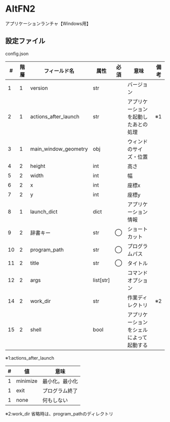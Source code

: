 # AltFN2

アプリケーションランチャ【Windows用】

## 設定ファイル

config.json

| #   | 階層 | フィールド名         | 属性      | 必須 | 意味                                     | 備考 |
| --- | ---- | -------------------- | --------- | ---- | ---------------------------------------- | ---- |
| 1   | 1    | version              | str       |      | バージョン                               |      |
| 2   | 1    | actions_after_launch | str       |      | アプリケーションを起動したあとの処理     | ※1   |
| 3   | 1    | main_window_geometry | obj       |      | ウィンドのサイズ・位置                   |      |
| 4   | 2    | height               | int       |      | 高さ                                     |      |
| 5   | 2    | width                | int       |      | 幅                                       |      |
| 6   | 2    | x                    | int       |      | 座標x                                    |      |
| 7   | 2    | y                    | int       |      | 座標y                                    |      |
| 8   | 1    | launch_dict          | dict      |      | アプリケーション情報                     |      |
| 9   | 2    | 辞書キー             | str       | ◯    | ショートカット                           |      |
| 10  | 2    | program_path         | str       | ◯    | プログラムパス                           |      |
| 11  | 2    | title                | str       | ◯    | タイトル                                 |      |
| 12  | 2    | args                 | list[str] |      | コマンドオプション                       |      |
| 14  | 2    | work_dir             | str       |      | 作業ディレクトリ                         | ※2   |
| 15  | 2    | shell                | bool      |      | アプリケーションをシェルによって起動する |      |

※1:actions_after_launch

| #   | 値       | 意味           |
| --- | -------- | -------------- |
| 1   | minimize | 最小化。最小化 |
| 1   | exit     | プログラム終了 |
| 1   | none     | 何もしない     |

※2:work_dir 省略時は、program_pathのディレクトリ
